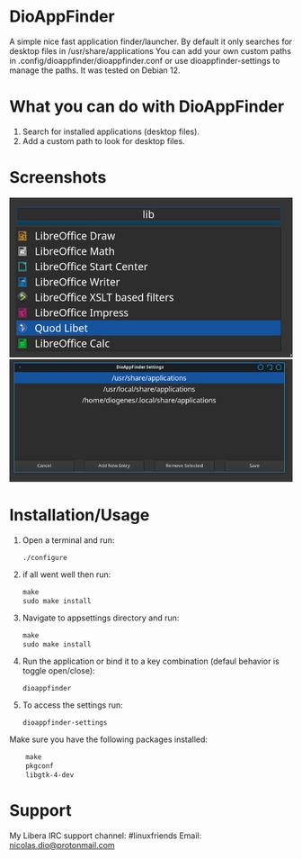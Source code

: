 # DioAppFinder
A simple nice fast application finder/launcher.
By default it only searches for desktop files in /usr/share/applications
You can add your own custom paths in .config/dioappfinder/dioappfinder.conf or use dioappfinder-settings to manage the paths. It was tested on Debian 12.

# What you can do with DioAppFinder
   1. Search for installed applications (desktop files).
   2. Add a custom path to look for desktop files.

# Screenshots
![Alt text](https://github.com/DiogenesN/dioappfinder/blob/main/dioappfinder.png)
![Alt text](https://github.com/DiogenesN/dioappfinder/blob/main/dioappfindersettings.png)

# Installation/Usage
  1. Open a terminal and run:

		 ./configure

  2. if all went well then run:

		 make
		 sudo make install

  3. Navigate to appsettings directory and run:

		 make
		 sudo make install
		
  4. Run the application or bind it to a key combination (defaul behavior is toggle open/close):
  
		 dioappfinder
		
  5. To access the settings run:
  
		 dioappfinder-settings

 Make sure you have the following packages installed:

		make
		pkgconf
		libgtk-4-dev

# Support

   My Libera IRC support channel: #linuxfriends
   Email: nicolas.dio@protonmail.com

